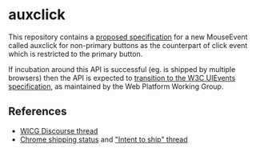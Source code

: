 # auxclick
This repository contains a [proposed specification](https://wicg.github.io/auxclick/) for a new MouseEvent called auxclick for non-primary buttons as the counterpart of click event which is restricted to the primary button.

If incubation around this API is successful (eg. is shipped by multiple browsers) then the API is expected to [transition to the W3C UIEvents specification](https://github.com/w3c/uievents/issues/107), as maintained by the Web Platform Working Group.

## References
* [WICG Discourse thread](https://discourse.wicg.io/t/new-event-for-non-primary-button-click/1527)
* [Chrome shipping status](https://www.chromestatus.com/feature/5663174342737920) and ["Intent to ship" thread](https://groups.google.com/a/chromium.org/forum/#!topic/blink-dev/R8OehqGJzt0)
